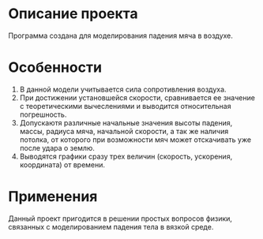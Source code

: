 # Описание проекта
Программа создана для моделирования падения мяча в воздухе.

# Особенности
1) В данной модели учитывается сила сопротивления воздуха.
2) При достижении установшейся скорости, сравнивается ее значение с теоретическими вычеслениями и выводится относительная погрешность.
3) Допускаютя различные начальные значения высоты падения, массы, радиуса мяча, начальной скорости, а так же наличия потолка, от которого при возможности мяч может отскачивать уже после удара о землю.
4) Выводятся графики сразу трех величин (скорость, ускорения, координата) от времени.

# Применения
Данный проект пригодится в решении простых вопросов физики, связанных с моделированием падения тела в вязкой среде.

